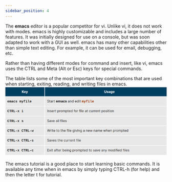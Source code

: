 ```yaml
---
sidebar_position: 4
---
```


The **emacs** editor is a popular competitor for vi. Unlike vi, it does not work with modes. emacs is highly customizable and includes a large number of features. It was initially designed for use on a console, but was soon adapted to work with a GUI as well. emacs has many other capabilities other than simple text editing. For example, it can be used for email, debugging, etc.

Rather than having different modes for command and insert, like vi, emacs uses the CTRL and Meta (Alt or Esc) keys for special commands.

The table lists some of the most important key combinations that are used when starting, exiting, reading, and writing files in emacs.
![](img/emacsB.png)

The emacs tutorial is a good place to start learning basic commands. It is available any time when in emacs by simply typing CTRL-h (for help) and then the letter t for tutorial.